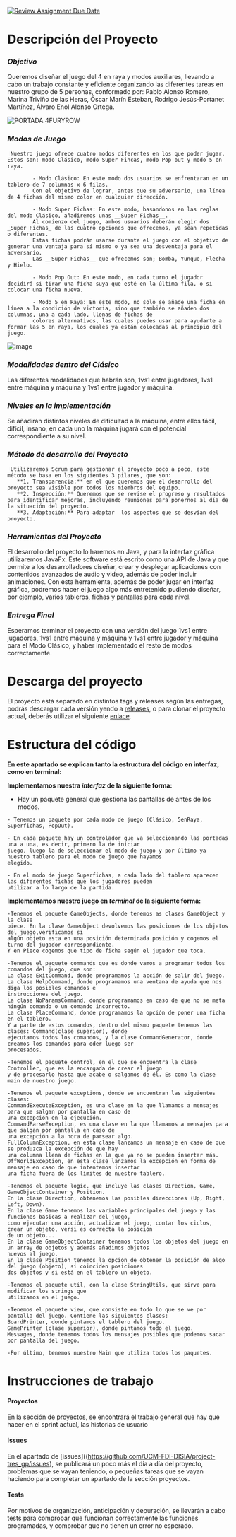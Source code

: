 [![Review Assignment Due Date](https://classroom.github.com/assets/deadline-readme-button-24ddc0f5d75046c5622901739e7c5dd533143b0c8e959d652212380cedb1ea36.svg)](https://classroom.github.com/a/5NOJ1vCd)


# **Descripción del Proyecto**

   ### *Objetivo* 
   Queremos diseñar el juego del 4 en raya y modos auxiliares, llevando a cabo un trabajo constante y eficiente organizando las diferentes tareas en nuestro grupo de 5 personas, conformado 
   por: Pablo Alonso Romero, Marina Triviño de las Heras, Óscar Marín Esteban, Rodrigo Jesús-Portanet Martínez, Álvaro Enol Alonso Ortega.

   ![PORTADA 4FURYROW](https://github.com/UCM-FDI-DISIA/project-tres_gp/assets/127221222/11911fc6-6755-4de3-9358-582793c23cb4)
   
   ### *Modos de Juego*
     Nuestro juego ofrece cuatro modos diferentes en los que poder jugar. Estos son: modo Clásico, modo Super Fihcas, modo Pop out y modo 5 en raya.
   
            - Modo Clásico: En este modo dos usuarios se enfrentaran en un tablero de 7 columnas x 6 filas. 
            Con el objetivo de lograr, antes que su adversario, una línea de 4 fichas del mismo color en cualquier dirección.
           
            - Modo Super Fichas: En este modo, basandonos en las reglas del modo Clásico, añadiremos unas __Super Fichas__. 
            Al comienzo del juego, ambos usuarios deberán elegir dos _Super Fichas_ de las cuatro opciones que ofrecemos, ya sean repetidas o diferentes. 
            Estas fichas podrán usarse durante el juego con el objetivo de generar una ventaja para sí mismo o ya sea una desventaja para el adversario. 
            Las __Super Fichas__ que ofrecemos son; Bomba, Yunque, Flecha y Hielo.
 
            - Modo Pop Out: En este modo, en cada turno el jugador decidirá si tirar una ficha suya que esté en la última fila, o si colocar una ficha nueva.
 
            - Modo 5 en Raya: En este modo, no solo se añade una ficha en línea a la condición de victoria, sino que también se añaden dos columnas, una a cada lado, llenas de fichas de   
            colores alternativos, las cuales puedes usar para ayudarte a formar las 5 en raya, los cuales ya están colocadas al principio del juego.
            
   ![image](https://github.com/UCM-FDI-DISIA/project-tres_gp/assets/127221222/784405cf-6f32-4691-bef2-d2425fc31fe1)

   ### *Modalidades dentro del Clásico*
   Las diferentes modalidades que habrán son, 1vs1 entre jugadores, 1vs1 entre máquina y máquina y 1vs1 entre jugador y máquina.
 
   ### *Niveles en la implementación*
   Se añadirán distintos niveles de dificultad a la máquina, entre ellos fácil, difícil, insano, en cada uno la máquina jugará con el potencial correspondiente a su nivel.
 
   ### *Método de desarrollo del Proyecto*
     Utilizaremos Scrum para gestionar el proyecto poco a poco, este método se basa en los siguientes 3 pilares, que son:  
       **1. Transparencia:** en el que queremos que el desarrollo del proyecto sea visible por todos los miembros del equipo.  
       **2. Inspección:** Queremos que se revise el progreso y resultados para identificar mejoras, incluyendo reuniones para ponernos al día de la situación del proyecto.  
       **3. Adaptación:** Para adaptar  los aspectos que se desvían del proyecto.
   
   ### *Herramientas del Proyecto* 
   El desarrollo del proyecto lo haremos en Java, y para la interfaz gráfica utilizaremos JavaFx. Este software está escrito como una API de Java y que permite a los desarrolladores diseñar, 
   crear y desplegar aplicaciones con contenidos avanzados de audio y video, además de poder incluir animaciones. Con esta herramienta, además de poder jugar en interfaz gráfica, podremos 
   hacer el juego algo más entretenido pudiendo diseñar, por ejemplo, varios tableros, fichas y pantallas para cada nivel. 
   
   ### *Entrega Final* 
   Esperamos terminar el proyecto con una versión del juego 1vs1 entre jugadores, 1vs1 entre máquina y máquina y 1vs1 entre jugador y máquina para el Modo Clásico, y haber implementado el resto de modos correctamente.

# **Descarga del proyecto** 
  El proyecto está separado en distintos tags y releases según las entregas, podrás descargar cada versión yendo a [releases](https://github.com/UCM-FDI-DISIA/project-tres_gp/releases), o 
  para clonar el proyecto actual, deberás utilizar el siguiente [enlace](https://github.com/UCM-FDI-DISIA/project-tres_gp.git).

# **Estructura del código**

**En este apartado se explican tanto la estructura del código en interfaz, como en terminal:**

**Implementamos nuestra *interfaz* de la siguiente forma:**

   - Hay un paquete general que gestiona las pantallas de antes de los modos.

	- Tenemos un paquete por cada modo de juego (Clásico, 5enRaya, Superfichas, PopOut).
	
	- En cada paquete hay un controlador que va seleccionando las portadas una a una, es decir, primero la de iniciar
	juego, luego la de seleccionar el modo de juego y por último ya nuestro tablero para el modo de juego que hayamos 
	elegido.

	- En el modo de juego Superfichas, a cada lado del tablero aparecen las diferentes fichas que los jugadores pueden
	utilizar a lo largo de la partida.


**Implementamos nuestro juego en *terminal* de la siguiente forma:**

	-Tenemos el paquete GameObjects, donde tenemos as clases GameObject y la clase
	piece. En la clase Gameobject devolvemos las posiciones de los objetos del juego,verificamos si
	algún objeto esta en una posición determinada posición y cogemos el turno del jugador correspondiente.
	Y en Piece cogemos que tipo de ficha según el jugador que toca.

	-Tenemos el paquete commands que es donde vamos a programar todos los comandos del juego, que son:
	La clase ExitCommand, donde programamos la acción de salir del juego.
	La clase HelpCommand, donde programamos una ventana de ayuda que nos diga los posibles comandos e
	instrucciones del juego.
	La clase NoParamsCommand, donde programamos en caso de que no se meta ningún comando o un comando incorrecto. 
	La clase PlaceCommand, donde programamos la opción de poner una ficha en el tablero.
	Y a parte de estos comandos, dentro del mismo paquete tenemos las clases: Command(clase superior), donde 
	ejecutamos todos los comandos, y la clase CommandGenerator, donde creamos los comandos para oder luego ser 
	procesados.

	-Tenemos el paquete control, en el que se encuentra la clase Controller, que es la encargada de crear el juego
	y de procesarlo hasta que acabe o salgamos de él. Es como la clase main de nuestro juego.

	-Tenemos el paquete exceptions, donde se encuentran las siguientes clases:
	CommandExecuteException, es una clase en la que llamamos a mensajes para que salgan por pantalla en caso de 
	una excepción en la ejecución.
	CommandParseException, es una clase en la que llamamos a mensajes para que salgan por pantalla en caso de 
	una excepción a la hora de parsear algo.
	FullColumnException, en esta clase lanzamos un mensaje en caso de que se produzca la excepción de que hay 
	una columna llena de fichas en la que ya no se pueden insertar más.
	OffWorldException, en esta clase lanzamos la excepción en forma de mensaje en caso de que intentemos insertar 
	una ficha fuera de los límites de nuestro tablero.

	-Tenemos el paquete logic, que incluye las clases Direction, Game, GameObjectContainer y Position.
	En la clase Direction, obtenemos las posibles direcciones (Up, Right, Left, Down).
	En la clase Game tenemos las variables principales del juego y las funciones básicas a realizar del juego, 
	como ejecutar una acción, actualizar el juego, contar los ciclos, crear un objeto, versi es correcta la posición 
	de un objeto...
	En la clase GameObjectContainer tenemos todos los objetos del juego en un array de objetos y además añadimos objetos
	nuevos al juego.
	En la clase Position tenemos la opción de obtener la posición de algo del juego (objeto), si coinciden posiciones
	dos objetos y si está en el tablero un objeto.
	
	-Tenemos el paquete util, con la clase StringUtils, que sirve para modificar los strings que 
	utilizamos en el juego.

	-Tenemos el paquete view, que consiste en todo lo que se ve por pantalla del juego. Contiene las siguientes clases:
	BoardPrinter, donde pintamos el tablero del juego.
	GamePrinter (clase superior), donde pintamos todo el juego.
	Messages, donde tenemos todos los mensajes posibles que podemos sacar por pantalla del juego.

	-Por último, tenemos nuestro Main que utiliza todos los paquetes.

# **Instrucciones de trabajo** 
  #### Proyectos
  En la sección de [proyectos](https://github.com/orgs/UCM-FDI-DISIA/projects/48), se encontrará el trabajo general que hay que hacer en el sprint actual, las historias de usuario
  #### Issues
  En el apartado de [issues]((https://github.com/UCM-FDI-DISIA/project-tres_gp/issues), se publicará un poco más el día a día 
  del proyecto, problemas que se vayan teniendo, o pequeñas tareas que se vayan haciendo para completar un apartado de la sección proyectos.
  #### Tests
  Por motivos de organización, anticipación y depuración, se llevarán a cabo tests para comprobar que funcionan correctamente las funciones programadas, y comprobar que no tienen un error no 
  esperado.
